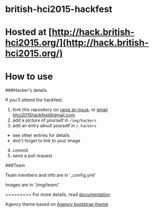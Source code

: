 british-hci2015-hackfest
====================

# Hosted at [http://hack.british-hci2015.org/](http://hack.british-hci2015.org/)

# How to use

###Hacker's details

If you'll attend the hackfest:

1. fork this repository (or [raise an issue](https://github.com/lincolnSocialComputing/british-hci2015-hackfest/issues/new?title=Please%20add%20YOURNAME%20as%20a%20bhci2015hackfest%20attendee&body=Hi%20there%2C%0A%0AI%27d%20like%20to%20register%20for%20the%20British%20HCI%20Hackfest%20%28no-cost%29%20on%20Monday%20and%20Tuesday%20July%2013-14th%202015%0A%0AI%20attach%20a%20*picture%20of%20myself*%2C%20and%20my%20details%20are%3A%0A%0Aname%3A%20FIRST%20LAST%0Atagline%3A%20YOUR%20TAGLINE%0Ainstitution%3A%20YOUR%20INSTITUTION%20%28University%2C%20School%2C%20Company%2C%20Whatever%29%0AinstitutionURL%3A%20http%3A//MY_INSTITION_URL/%0AinstitutionLogo%3A%20MY_LOGO%0Awebsite%3A%20http%3A//MY_PERSONAL_WEBPAGE%0Abio%3A%20MY%20BIOGRAPHY%20-%20100-200%20words%20-%20a%20little%20bit%20about%20me%2C%20so%20other%20hackfest%20attendees%20can%20see%20who%27s%20coming%20along%0A%0Asocial%3A%0A%0A%20%20-%20github%0A%20%20%20%20url%3A%20https%3A//github.com/YOUR_GITHUB_USERNAME/%20%20%28optional%29%0A%0A%20%20-%20facebook%0A%20%20%20%20url%3A%20https%3A//www.facebook.com/YOUR_FACEBOOK_ID/%20%20%28optional%29%0A%0A%20%20-%20twitter%0A%20%20%20%20url%3A%20https%3A//twitter.com/YOUR_TWITTER_HANDLE/%20%20%28optional%29%0A%0A%20%20-%20linkedin%0A%20%20%20%20url%3A%20https%3A//www.linkedin.com/in/YOUR_LINKEDIN_ID/%20%20%28optional%29%0A%0A%20%20-%20googleplus%0A%20%20%20%20url%3A%20https%3A//www.linkedin.com/in/YOUR_LINKEDIN_ID/%20%20%28optional%29%0A%0A%20%20-%20any%20other%20social%20media%20you%20like%20-%20we%20may%20be%20able%20to%20link%20to%20it%0A%0Aany%20other%20notes%3A%0A%0Ae.g.%20-%20I%27ll%20only%20be%20coming%20for%20the%20Monday%20as%20I%27m%20involved%20in%20the%20Doctoral%20Networking%20Day%20%28Tuesday%2C%20July%2014th%202015%29%0A%0AThank%20you%20so%20much.%20Looking%20forward%20to%20it.%0A%0A%0A%0AYOUR%20NAME%0A%0A), or [email  bhci2015hackfest@gmail.com](mailto:bhci2015hackfest@gmail.com?Subject=Please%20add%20me%20as%20a%20bhci2015hackfest%20attendee&Body=Hi%20there%2C%0A%0AI%27d%20like%20to%20register%20for%20the%20British%20HCI%20Hackfest%20%28no-cost%29%20on%20Monday%20and%20Tuesday%20July%2013-14th%202015%0A%0AI%20attach%20a%20*picture%20of%20myself*%2C%20and%20my%20details%20are%3A%0A%0Aname%3A%20FIRST%20LAST%0Atagline%3A%20YOUR%20TAGLINE%0Ainstitution%3A%20YOUR%20INSTITUTION%20%28University%2C%20School%2C%20Company%2C%20Whatever%29%0AinstitutionURL%3A%20http%3A//MY_INSTITION_URL/%0AinstitutionLogo%3A%20MY_LOGO%0Awebsite%3A%20http%3A//MY_PERSONAL_WEBPAGE%0Abio%3A%20MY%20BIOGRAPHY%20-%20100-200%20words%20-%20a%20little%20bit%20about%20me%2C%20so%20other%20hackfest%20attendees%20can%20see%20who%27s%20coming%20along%0A%0Asocial%3A%0A%0A%20%20-%20github%0A%20%20%20%20url%3A%20https%3A//github.com/YOUR_GITHUB_USERNAME/%20%20%28optional%29%0A%0A%20%20-%20facebook%0A%20%20%20%20url%3A%20https%3A//www.facebook.com/YOUR_FACEBOOK_ID/%20%20%28optional%29%0A%0A%20%20-%20twitter%0A%20%20%20%20url%3A%20https%3A//twitter.com/YOUR_TWITTER_HANDLE/%20%20%28optional%29%0A%0A%20%20-%20linkedin%0A%20%20%20%20url%3A%20https%3A//www.linkedin.com/in/YOUR_LINKEDIN_ID/%20%20%28optional%29%0A%0A%20%20-%20googleplus%0A%20%20%20%20url%3A%20https%3A//www.linkedin.com/in/YOUR_LINKEDIN_ID/%20%20%28optional%29%0A%0A%20%20-%20any%20other%20social%20media%20you%20like%20-%20we%20may%20be%20able%20to%20link%20to%20it%0A%0Aany%20other%20notes%3A%0A%0Ae.g.%20-%20I%27ll%20only%20be%20coming%20for%20the%20Monday%20as%20I%27m%20involved%20in%20the%20Doctoral%20Networking%20Day%20%28Tuesday%2C%20July%2014th%202015%29%0A%0AThank%20you%20so%20much.%20Looking%20forward%20to%20it.%0A%0A%0A%0AYOUR%20NAME%0A%0A)
2. add a picture of yourself in ```/img/hackers```
3. add an entry about yourself in ```/_hackers```
  - see other entries for details
  - don't forget to link to your image
4. commit
5. send a pull request

###Team

Team members and info are in '_config.yml'

Images are in '/img/team/'

=========
For more details, read [documentation](http://jekyllrb.com/)

Agency theme based on [Agency bootstrap theme ](http://startbootstrap.com/templates/agency/)
